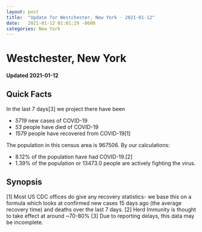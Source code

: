 ```yaml
---
layout: post
title:  "Update for Westchester, New York - 2021-01-12"
date:   2021-01-12 01:01:29 -0600
categories: New York
---
```


# Westchester, New York
#### Updated 2021-01-12

## Quick Facts

In the last 7 days[3] we project there have been
- *5719* new cases of COVID-19
- *53* people have died of COVID-19
- *1579* people have recovered from COVID-19[1]

The population in this census area is 967506. By our calculations:
- 8.12% of the population have had COVID-19.[2]
- 1.39% of the population or 13473.0 people are actively fighting the virus.

## Synopsis




[1] Most US CDC offices do give any recovery statistics- we base this on a formula which looks at confirmed new cases
15 days ago (the average recovery time) and deaths over the last 7 days.
[2] Herd Immunity is thought to take effect at around ~70-80%
[3] Due to reporting delays, this data may be incomplete. 
    